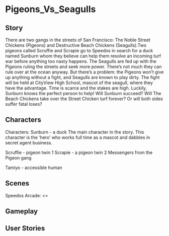 # Pigeons_Vs_Seagulls

## Story

There are two gangs in the streets of San Francisco: The Noble Street Chickens (Pigeons) and Destructive Beach Chickens (Seagulls).Two pigeons called Scruffie and Scrapie go to Speedos in search for a duck named Sunburn whom they believe can help them resolve an incoming turf war before anything too nasty happens. The Seagulls are fed up with the Pigeons ruling the streets and seek more power. There’s not much they can rule over at the ocean anyway. But there’s a problem: the Pigeons won’t give up anything without a fight, and Seagulls are known to play dirty. The fight will be held at CityView High School, mascot of the seagull, where they have the advantage. Time is scarce and the stakes are high.  Luckily, Sunburn knows the perfect person to help! Will Sunburn succeed? Will The Beach Chickens take over the Street Chicken turf forever? Or will both sides suffer fatal loses?

## Characters

Characters:
Sunburn - a duck
The main character in the story.
This character is the ‘hero’ who works full time as a mascot and dabbles in secret agent business.

Scruffie - pigeon twin 1
Scrapie - a pigeon twin 2
Messengers from the Pigeon gang

Tamiyo - accessible human

## Scenes

Speedos Arcade:  <<Give it a backstory>>
  
## Gameplay


## User Stories

